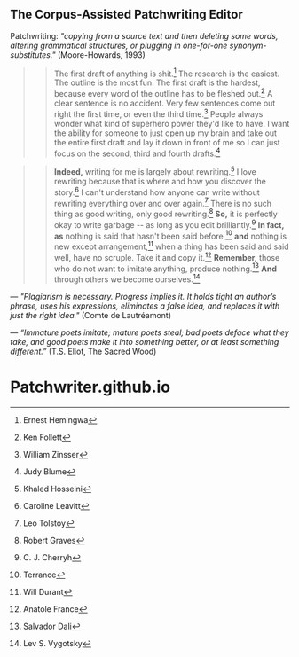 ## The Corpus-Assisted Patchwriting Editor ##

Patchwriting: _"copying from a source text and then deleting some words, altering grammatical structures, or plugging in one-for-one synonym-substitutes."_ (Moore-Howards, 1993)

>> The first draft of anything is shit.[^EH] The research is the easiest. The outline is the most fun. The first draft is the hardest, because every word of the outline has to be fleshed out.[^KF] A clear sentence is no accident. Very few sentences come out right the first time, or even the third time.[^WZ] People always wonder what kind of superhero power they'd like to have. I want the ability for someone to just open up my brain and take out the entire first draft and lay it down in front of me so I can just focus on the second, third and fourth drafts.[^JB]

>> __Indeed,__ writing for me is largely about rewriting.[^KH] 
I love rewriting because that is where and how you discover the story.[^CL] I can't understand how anyone can write without rewriting everything over and over again.[^LT] There is no such thing as good writing, only good rewriting.[^RG] __So,__ it is perfectly okay to write garbage -- as long as you edit brilliantly.[^CJC] __In fact, as__ nothing is said that hasn't been said before,[^T] __and__ nothing is new except arrangement,[^WD] when a thing has been said and said well, have no scruple. Take it and copy it.[^AF] __Remember,__ those who do not want to imitate anything, produce nothing.[^SD] __And__ through others we become ourselves.[^LV]

― _"Plagiarism is necessary. Progress implies it. It holds tight an author’s phrase, uses his expressions, eliminates a false idea, and replaces it with just the right idea."_ (Comte de Lautréamont)

― _“Immature poets imitate; mature poets steal; bad poets deface what they take, and good poets make it into something better, or at least something different.”_ (T.S. Eliot, The Sacred Wood)

[^T]: Terrance
[^WD]: Will Durant
[^LV]: Lev S. Vygotsky
[^SD]: Salvador Dali
[^AF]: Anatole France
[^EH]: Ernest Hemingwa
[^JB]: Judy Blume
[^WS]: Will Shetterly
[^MA]: Margaret Atwood
[^AL]: Anne Lamott
[^CJC]: C. J. Cherryh
[^KH]: Khaled Hosseini
[^LT]: Leo Tolstoy
[^RG]: Robert Graves
[^CL]: Caroline Leavitt
[^KF]: Ken Follett
[^TS]: Ted Solotaroff
[^WZ]: William Zinsser
# Patchwriter.github.io

